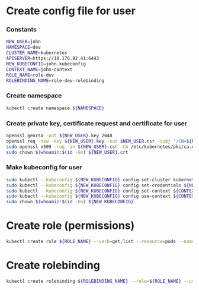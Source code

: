 # Create config file for user

### Constants
```bash
NEW_USER=john
NAMESPACE=dev
CLUSTER_NAME=kubernetes
APISERVER=https://10.176.92.41:6443
NEW_KUBECONFIG=john.kubeconfig
CONTEXT_NAME=john-context
ROLE_NAME=role-dev
ROLEBINDING_NAME=role-dev-rolebinding
```

### Create namespace
```bash
kubectl create namespace ${NAMESPACE}
```

### Create private key, certificate request and certificate for user
```bash
openssl genrsa -out ${NEW_USER}.key 2048
openssl req -new -key ${NEW_USER}.key -out $NEW_USER.csr -subj "/CN=${NEW_USER}/O=${NAMESPACE}"
sudo openssl x509 -req -in ${NEW_USER}.csr -CA /etc/kubernetes/pki/ca.crt -CAkey /etc/kubernetes/pki/ca.key -CAcreateserial -out ${NEW_USER}.crt -days 365
sudo chown $(whoami):$(id -Gn) ${NEW_USER}.crt
```

### Make kubeconfig for user
```bash
sudo kubectl --kubeconfig ${NEW_KUBECONFIG} config set-cluster kubernetes --server https://10.176.92.41:6443 --certificate-authority=/etc/kubernetes/pki/ca.crt --embed-certs=true
sudo kubectl --kubeconfig ${NEW_KUBECONFIG} config set-credentials ${NEW_USER} --client-certificate ${NEW_USER}.crt --client-key ${NEW_USER}.key --embed-certs=true
sudo kubectl --kubeconfig ${NEW_KUBECONFIG} config set-context ${CONTEXT_NAME} --cluster ${CLUSTER_NAME} --namespace ${NAMESPACE} --user ${NEW_USER}
sudo kubectl --kubeconfig ${NEW_KUBECONFIG} config use-context ${CONTEXT_NAME}
sudo chown $(whoami):$(id -Gn) ${NEW_KUBECONFIG}
```

# Create role (permissions)
```bash
kubectl create role ${ROLE_NAME} --verb=get,list --resource=pods --namespace ${NAMESPACE}
```

# Create rolebinding
```bash
kubectl create rolebinding ${ROLEBINDING_NAME} --role=${ROLE_NAME} --user=${NEW_USER} --namespace ${NAMESPACE}
```
